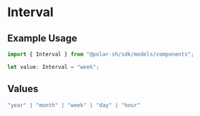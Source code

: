 # Interval

## Example Usage

```typescript
import { Interval } from "@polar-sh/sdk/models/components";

let value: Interval = "week";
```

## Values

```typescript
"year" | "month" | "week" | "day" | "hour"
```